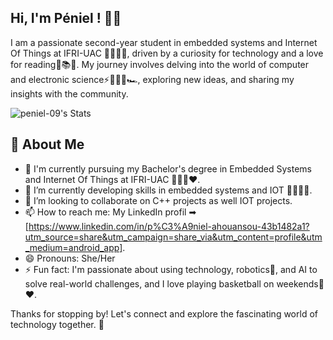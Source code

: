 ## Hi, I'm Péniel ! 👋🏼

I am a passionate second-year student in embedded systems and Internet Of Things at IFRI-UAC 👩🏽‍🔧🤍, driven by a curiosity for technology and a love for reading🤍📚📖. My journey involves delving into the world of computer and electronic science⚡👩🏽‍💻🏎, exploring new ideas, and sharing my insights with the community.

![peniel-09's Stats](https://github-readme-stats.vercel.app/api?username=peniel-09&theme=vue-dark&show_icons=true&hide_border=true&count_private=true)

## 🚀 About Me

- 🔭 I'm currently pursuing my Bachelor's degree in Embedded Systems and Internet Of Things at IFRI-UAC 👩🏽‍🎓❤️.
- 🌱 I’m currently developing skills in embedded systems and IOT 👩🏽‍🔧🤍.
- 👯 I’m looking to collaborate on C++ projects as well IOT projects.
- 📫 How to reach me: My LinkedIn profil ➡ [https://www.linkedin.com/in/p%C3%A9niel-ahouansou-43b1482a1?utm_source=share&utm_campaign=share_via&utm_content=profile&utm_medium=android_app].
- 😄 Pronouns: She/Her 
- ⚡ Fun fact: I'm passionate about using technology, robotics🤖, and AI to solve real-world challenges, and I love playing basketball on weekends🏀❤️.
  

Thanks for stopping by! Let's connect and explore the fascinating world of technology together. 🚀


